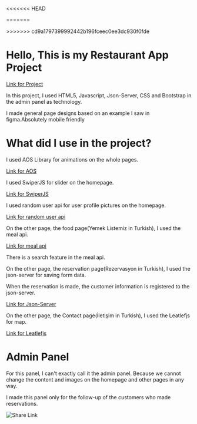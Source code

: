 <<<<<<< HEAD

=======
<p>
</p>
>>>>>>> cd9a1797399992442b196fceec0ee3dc930f0fde


<h1>Hello, This is my Restaurant App Project</h1>
<a href="https://gentle-valkyrie-61f72d.netlify.app/">Link for Project</a>


<p>In this project, I used HTML5, Javascript, Json-Server, CSS and Bootstrap in the admin panel as technology.</p>
<p>I made general page designs based on an example I saw in figma.Absolutely mobile friendly</p>

<h1>What did I use in the project?</h1>
<p>I used AOS Library for animations  on the whole pages.</p>
<a href="https://michalsnik.github.io/aos/">Link for AOS</a>
<p>I used SwiperJS for slider on the homepage.</p>
<a href="https://swiperjs.com/">Link for SwiperJS</a>
<p>I used random user api for user profile pictures on the homepage.</p>
<a href="https://randomuser.me/">Link for random user api</a>
<p>On the other page, the food page(Yemek Listemiz in Turkish), I used the meal api.</p>
<a href="https://www.themealdb.com/api.php">Link for meal api</a> 
<p>There is a search feature in the meal api.</p>
<p>On the other page, the reservation page(Rezervasyon in Turkish), I used the json-server for saving form data.</p>
<p>When the reservation is made, the customer information is registered to the json-server.</p>
<a href="https://github.com/typicode/json-server">Link for Json-Server</a>
<p>On the other page, the Contact page(İletişim in Turkish), I used the Leatlefjs for map.</p>
<a href="https://leafletjs.com/">Link for Leatlefjs</a>

<h1>Admin Panel</h1>
<p>For this panel, I can't exactly call it the admin panel. Because we cannot change the content and images on the homepage and other pages in any way.</p>
<p>I made this panel only for the follow-up of the customers who made reservations.</p>







<p>
  <img src="https://user-images.githubusercontent.com/88587309/173820083-b556cbd2-37e4-4896-aff6-135edee5d8c3.png" alt="Share Link">
</p>









